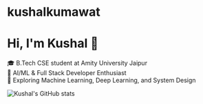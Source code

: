 # kushalkumawat
# Hi, I'm Kushal 👋

🎓 B.Tech CSE student at Amity University Jaipur  
🤖 AI/ML & Full Stack Developer Enthusiast   
🔭 Exploring Machine Learning, Deep Learning, and System Design  


![Kushal's GitHub stats](https://github-readme-stats.vercel.app/api?username=kushalkumawat&show_icons=true&theme=radical)
